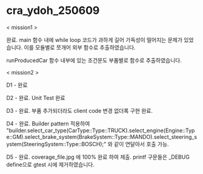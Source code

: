 # cra_ydoh_250609


< mission1 >

완료.
main 함수 내에 while loop 코드가 과하게 길어 가독성이 떨어지는 문제가 있었습니다.
이를 모듈별로 쪼개어 외부 함수로 추출하였습니다.

runProducedCar 함수 내부에 있는 조건문도 부품별로 함수로 추출하였습니다.


< mission2 >

D1 - 완료

D2 - 완료. Unit Test 완료

D3 - 완료. 부품 추가되더라도 client code 변경 없더록 구현 완료.

D4 - 완료. Builder pattern 적용하여 "builder.select_car_type(CarType::Type::TRUCK).select_engine(Engine::Type::GM).select_brake_system(BrakeSystem::Type::MANDO).select_steering_system(SteeringSystem::Type::BOSCH);" 와 같이 연달아서 호출 가능.

D5 - 완료. coverage_file.jpg 에 100% 완료 하여 제출. printf 구문들은 _DEBUG define으로 gtest 시에 제거하였습니다.
